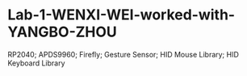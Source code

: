 # Lab-1-WENXI-WEI-worked-with-YANGBO-ZHOU
RP2040; APDS9960; Firefly; Gesture Sensor; HID Mouse Library; HID Keyboard Library
